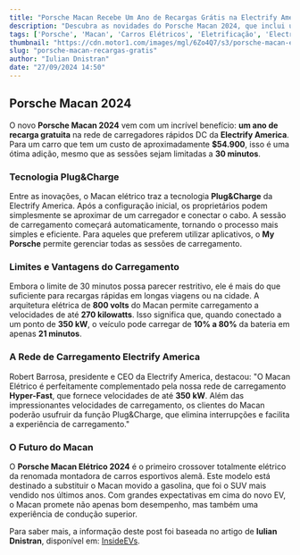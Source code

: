 ```yaml
---
title: "Porsche Macan Recebe Um Ano de Recargas Grátis na Electrify America"
description: "Descubra as novidades do Porsche Macan 2024, que inclui um ano de recarga gratuita na rede Electrify America, além de tecnologia de Plug&Charge."
tags: ['Porsche', 'Macan', 'Carros Elétricos', 'Eletrificação', 'Electrify America']
thumbnail: "https://cdn.motor1.com/images/mgl/6Zo4Q7/s3/porsche-macan-ev-owners-can-plug-charge-for-free-for-a-year-on-electrify-america.jpg"
slug: "porsche-macan-recargas-gratis"
author: "Iulian Dnistran"
date: "27/09/2024 14:50"
---
```


## Porsche Macan 2024

O novo **Porsche Macan 2024** vem com um incrível benefício: **um ano de recarga gratuita** na rede de carregadores rápidos DC da **Electrify America**. Para um carro que tem um custo de aproximadamente **$54.900**, isso é uma ótima adição, mesmo que as sessões sejam limitadas a **30 minutos**.

### Tecnologia Plug&Charge

Entre as inovações, o Macan elétrico traz a tecnologia **Plug&Charge** da Electrify America. Após a configuração inicial, os proprietários podem simplesmente se aproximar de um carregador e conectar o cabo. A sessão de carregamento começará automaticamente, tornando o processo mais simples e eficiente. Para aqueles que preferem utilizar aplicativos, o **My Porsche** permite gerenciar todas as sessões de carregamento.

### Limites e Vantagens do Carregamento

Embora o limite de 30 minutos possa parecer restritivo, ele é mais do que suficiente para recargas rápidas em longas viagens ou na cidade. A arquitetura elétrica de **800 volts** do Macan permite carregamento a velocidades de até **270 kilowatts**. Isso significa que, quando conectado a um ponto de **350 kW**, o veículo pode carregar de **10% a 80%** da bateria em apenas **21 minutos**.

### A Rede de Carregamento Electrify America

Robert Barrosa, presidente e CEO da Electrify America, destacou: "O Macan Elétrico é perfeitamente complementado pela nossa rede de carregamento **Hyper-Fast**, que fornece velocidades de até **350 kW**. Além das impressionantes velocidades de carregamento, os clientes do Macan poderão usufruir da função Plug&Charge, que elimina interrupções e facilita a experiência de carregamento."

### O Futuro do Macan

O **Porsche Macan Elétrico 2024** é o primeiro crossover totalmente elétrico da renomada montadora de carros esportivos alemã. Este modelo está destinado a substituir o Macan movido a gasolina, que foi o SUV mais vendido nos últimos anos. Com grandes expectativas em cima do novo EV, o Macan promete não apenas bom desempenho, mas também uma experiência de condução superior.

Para saber mais, a informação deste post foi baseada no artigo de **Iulian Dnistran**, disponível em: [InsideEVs](https://insideevs.com/news/735344/porsche-macan-electric-free-electrify-america-charging/).
